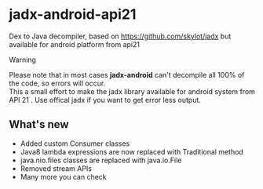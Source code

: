 # jadx-android-api21
Dex to Java decompiler,  based on https://github.com/skylot/jadx
but available for android platform from api21 

> [!WARNING]
> Please note that in most cases **jadx-android** can't decompile all 100% of the code, so errors will occur.<br />
> This a small effort to make the jadx library available for android system from API 21 .
> Use offical jadx if you want to get error less output.


## What's new
- Added custom Consumer classes
- Java8 lambda expressions are now replaced with Traditional method
- java.nio.files classes are replaced with java.io.File
- Removed stream APIs
- Many more you can check
